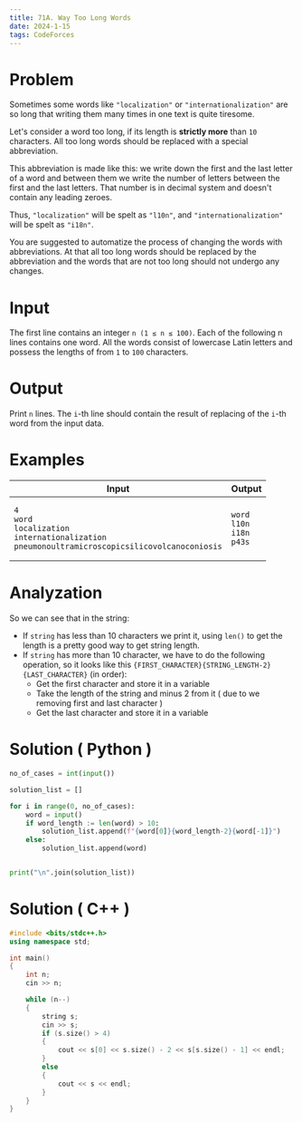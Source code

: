 ```yaml
---
title: 71A. Way Too Long Words
date: 2024-1-15
tags: CodeForces
---
```


# Problem

Sometimes some words like `"localization"` or `"internationalization"` are so long that writing them many times in one text is quite tiresome.

Let's consider a word too long, if its length is **strictly more** than `10` characters. All too long words should be replaced with a special abbreviation.

This abbreviation is made like this: we write down the first and the last letter of a word and between them we write the number of letters between the first and the last letters. That number is in decimal system and doesn't contain any leading zeroes.

Thus, `"localization"` will be spelt as `"l10n"`, and `"internationalization"` will be spelt as `"i18n"`.

You are suggested to automatize the process of changing the words with abbreviations. At that all too long words should be replaced by the abbreviation and the words that are not too long should not undergo any changes.

# Input

The first line contains an integer `n (1 ≤ n ≤ 100)`. Each of the following n lines contains one word. All the words consist of lowercase Latin letters and possess the lengths of from `1` to `100` characters.

# Output

Print `n` lines. The `i`-th line should contain the result of replacing of the `i`-th word from the input data.


# Examples
<table>
<thead>
  <tr>
    <th>Input</th>
    <th>Output</th>
  </tr>
</thead>
<tbody>
<tr>

<td>
    

```
4
word
localization
internationalization
pneumonoultramicroscopicsilicovolcanoconiosis
```
    

</td>
<td>

```
word
l10n
i18n
p43s
```
    
    
</td>
</tr>
 </tbody>

</table>

# Analyzation

So we can see that in the string:

* If `string` has less than 10 characters we print it, using `len()` to get the length is a pretty good way to get string length.
* If `string` has more than 10 character, we have to do the following operation, so it looks like this `{FIRST_CHARACTER}{STRING_LENGTH-2}{LAST_CHARACTER}` (in order):
   - Get the first character and store it in a variable
   - Take the length of the string and minus 2 from it ( due to we removing first and last character )
   - Get the last character and store it in a variable

# Solution ( Python )

```python
no_of_cases = int(input())

solution_list = []

for i in range(0, no_of_cases):
    word = input()
    if word_length := len(word) > 10:
        solution_list.append(f"{word[0]}{word_length-2}{word[-1]}")
    else:
        solution_list.append(word)


print("\n".join(solution_list))
```

# Solution ( C++ )


```cpp
#include <bits/stdc++.h>
using namespace std;

int main()
{
    int n;
    cin >> n;

    while (n--)
    {
        string s;
        cin >> s;
        if (s.size() > 4)
        {
            cout << s[0] << s.size() - 2 << s[s.size() - 1] << endl;
        }
        else
        {
            cout << s << endl;
        }
    }
}
```